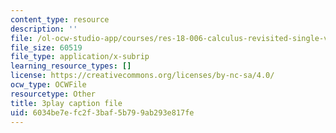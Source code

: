```yaml
---
content_type: resource
description: ''
file: /ol-ocw-studio-app/courses/res-18-006-calculus-revisited-single-variable-calculus-fall-2010/6034be7efc2f3baf5b799ab293e817fe_A1bPRw9VBQo.srt
file_size: 60519
file_type: application/x-subrip
learning_resource_types: []
license: https://creativecommons.org/licenses/by-nc-sa/4.0/
ocw_type: OCWFile
resourcetype: Other
title: 3play caption file
uid: 6034be7e-fc2f-3baf-5b79-9ab293e817fe
---
```

